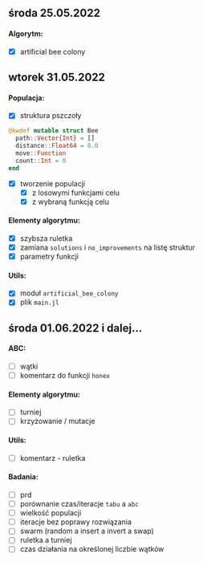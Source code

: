 ## środa 25.05.2022

#### Algorytm:

- [x] artificial bee colony

## wtorek 31.05.2022

#### Populacja:

- [x] struktura pszczoły

```julia
@kwdef mutable struct Bee
  path::Vector{Int} = []
  distance::Float64 = 0.0
  move::Function
  count::Int = 0
end
```

- [x] tworzenie populacji
  - [x] z losowymi funkcjami celu
  - [x] z wybraną funkcją celu

#### Elementy algorytmu:

- [x] szybsza ruletka
- [x] zamiana `solutions` i `no_improvements` na listę struktur
- [x] parametry funkcji

#### Utils:

- [x] moduł `artificial_bee_colony`
- [x] plik `main.jl`

## środa 01.06.2022 i dalej...

#### ABC:

- [ ] wątki
- [ ] komentarz do funkcji `honex` 

#### Elementy algorytmu:

- [ ] turniej
- [ ] krzyżowanie / mutacje

#### Utils:

- [ ] komentarz - ruletka

#### Badania:

- [ ] prd
- [ ] porównanie czas/iteracje `tabu` a `abc`
- [ ] wielkość populacji
- [ ] iteracje bez poprawy rozwiązania
- [ ] swarm (random a insert a invert a swap)
- [ ] ruletka a turniej
- [ ] czas działania na określonej liczbie wątków
